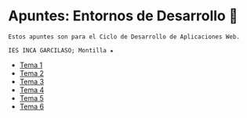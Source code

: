 # Apuntes: Entornos de Desarrollo 💫
```
Estos apuntes son para el Ciclo de Desarrollo de Aplicaciones Web.

IES INCA GARCILASO; Montilla ★
```

- [ Tema 1 ](tema1.md)
- [ Tema 2 ](tema2.md)
- [ Tema 3 ](tema3.md)
- [ Tema 4 ](tema4.md)
- [ Tema 5 ](tema5.md)
- [ Tema 6 ](tema6.md)

